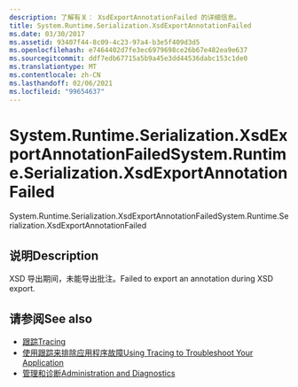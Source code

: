 ```yaml
---
description: 了解有关： XsdExportAnnotationFailed 的详细信息。
title: System.Runtime.Serialization.XsdExportAnnotationFailed
ms.date: 03/30/2017
ms.assetid: 93407f44-8c09-4c23-97a4-b3e5f409d3d5
ms.openlocfilehash: e7464402d7fe3ec6979698ce26b67e482ea9e637
ms.sourcegitcommit: ddf7edb67715a5b9a45e3dd44536dabc153c1de0
ms.translationtype: MT
ms.contentlocale: zh-CN
ms.lasthandoff: 02/06/2021
ms.locfileid: "99654637"
---
```

# <a name="systemruntimeserializationxsdexportannotationfailed"></a><span data-ttu-id="e7167-103">System.Runtime.Serialization.XsdExportAnnotationFailed</span><span class="sxs-lookup"><span data-stu-id="e7167-103">System.Runtime.Serialization.XsdExportAnnotationFailed</span></span>

<span data-ttu-id="e7167-104">System.Runtime.Serialization.XsdExportAnnotationFailed</span><span class="sxs-lookup"><span data-stu-id="e7167-104">System.Runtime.Serialization.XsdExportAnnotationFailed</span></span>  
  
## <a name="description"></a><span data-ttu-id="e7167-105">说明</span><span class="sxs-lookup"><span data-stu-id="e7167-105">Description</span></span>  

 <span data-ttu-id="e7167-106">XSD 导出期间，未能导出批注。</span><span class="sxs-lookup"><span data-stu-id="e7167-106">Failed to export an annotation during XSD export.</span></span>  
  
## <a name="see-also"></a><span data-ttu-id="e7167-107">请参阅</span><span class="sxs-lookup"><span data-stu-id="e7167-107">See also</span></span>

- [<span data-ttu-id="e7167-108">跟踪</span><span class="sxs-lookup"><span data-stu-id="e7167-108">Tracing</span></span>](index.md)
- [<span data-ttu-id="e7167-109">使用跟踪来排除应用程序故障</span><span class="sxs-lookup"><span data-stu-id="e7167-109">Using Tracing to Troubleshoot Your Application</span></span>](using-tracing-to-troubleshoot-your-application.md)
- [<span data-ttu-id="e7167-110">管理和诊断</span><span class="sxs-lookup"><span data-stu-id="e7167-110">Administration and Diagnostics</span></span>](../index.md)
